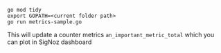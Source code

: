 ```
go mod tidy
export GOPATH=<current folder path>
go run metrics-sample.go
```

This will update a counter metrics `an_important_metric_total` which you can plot in SigNoz dashboard
